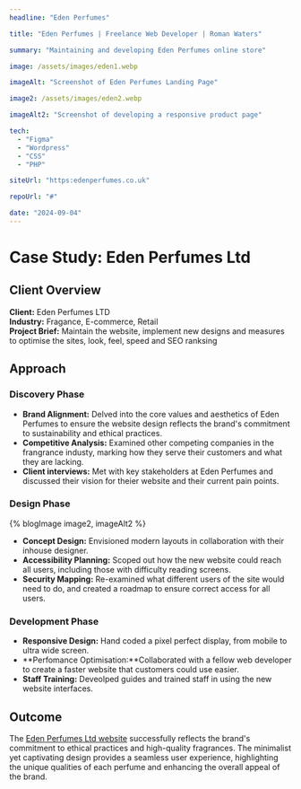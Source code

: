 ```yaml
---
headline: "Eden Perfumes"

title: "Eden Perfumes | Freelance Web Developer | Roman Waters"

summary: "Maintaining and developing Eden Perfumes online store"

image: /assets/images/eden1.webp

imageAlt: "Screenshot of Eden Perfumes Landing Page"

image2: /assets/images/eden2.webp

imageAlt2: "Screenshot of developing a responsive product page"

tech:
  - "Figma"
  - "Wordpress"
  - "CSS"
  - "PHP"

siteUrl: "https:edenperfumes.co.uk"

repoUrl: "#"

date: "2024-09-04"
---
```


# Case Study: Eden Perfumes Ltd

## Client Overview

**Client:** Eden Perfumes LTD  
**Industry:** Fragance, E-commerce, Retail  
**Project Brief:** Maintain the website, implement new designs and measures to optimise the sites, look, feel, speed and SEO ranksing

## Approach

### Discovery Phase

- **Brand Alignment:** Delved into the core values and aesthetics of Eden Perfumes to ensure the website design reflects the brand's commitment to sustainability and ethical practices.
- **Competitive Analysis:** Examined other competing companies in the frangrance industy, marking how they serve their customers and what they are lacking.
- **Client interviews:** Met with key stakeholders at Eden Perfumes and discussed their vision for theier website and their current pain points.

### Design Phase

{% blogImage image2, imageAlt2 %}

- **Concept Design:** Envisioned modern layouts in collaboration with their inhouse designer.
- **Accessibility Planning:** Scoped out how the new website could reach all users, including those with difficulty reading screens.
- **Security Mapping:** Re-examined what different users of the site would need to do, and created a roadmap to ensure correct access for all users.

### Development Phase

- **Responsive Design:** Hand coded a pixel perfect display, from mobile to ultra wide screen.
- **Perfomance Optimisation:**Collaborated with a fellow web developer to create a faster website that customers could use easier.
- **Staff Training:** Deveolped guides and trained staff in using the new website interfaces.

## Outcome

The <a style="text-decoration:underline" href="https://edenperfumes.co.uk" target="_blank" rel="noopener noreferrer">Eden Perfumes Ltd website</a>
successfully reflects the brand's commitment to ethical practices and high-quality fragrances. The minimalist yet captivating design provides a seamless user experience, highlighting the unique qualities of each perfume and enhancing the overall appeal of the brand.
